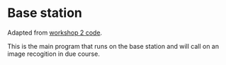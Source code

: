 # Base station

Adapted from [workshop 2 code](https://github.com/creatordev/w2-remoterelay).

This is the main program that runs on the base station and will call on an image
recogition in due course.
